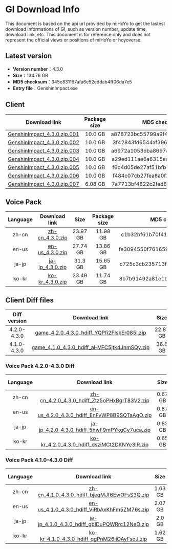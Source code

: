 # GI Download Info

This document is based on the api url provided by miHoYo to get the lastest download informations of GI, such as version number, update time, download link, etc. This document is for reference only and does not represent the official views or positions of miHoYo or hoyoverse.

## Latest version

- **Version number**：4.3.0
- **Size**：134.76 GB
- **MD5 checksum**：345e831167afa6e52eddab4ff06da7e5
- **Entry file**：GenshinImpact.exe

## Client

| Download link | Package size | MD5 checksum |
| :---: | :---: | :---: |
| [GenshinImpact_4.3.0.zip.001](https://autopatchhk.yuanshen.com/client_app/download/pc_zip/20231208190631_76nrKFC3l3HQt1yg/GenshinImpact_4.3.0.zip.001) | 10.0 GB | a878723bc55799a9f44d419ee92e65db |
| [GenshinImpact_4.3.0.zip.002](https://autopatchhk.yuanshen.com/client_app/download/pc_zip/20231208190631_76nrKFC3l3HQt1yg/GenshinImpact_4.3.0.zip.002) | 10.0 GB | 3f42843fd6544af39664f059a4bb8c86 |
| [GenshinImpact_4.3.0.zip.003](https://autopatchhk.yuanshen.com/client_app/download/pc_zip/20231208190631_76nrKFC3l3HQt1yg/GenshinImpact_4.3.0.zip.003) | 10.0 GB | a6972a1053dba8697a3f18a4b49a5d2b |
| [GenshinImpact_4.3.0.zip.004](https://autopatchhk.yuanshen.com/client_app/download/pc_zip/20231208190631_76nrKFC3l3HQt1yg/GenshinImpact_4.3.0.zip.004) | 10.0 GB | a29ed111ae6a6315ea1eae0f99e4a106 |
| [GenshinImpact_4.3.0.zip.005](https://autopatchhk.yuanshen.com/client_app/download/pc_zip/20231208190631_76nrKFC3l3HQt1yg/GenshinImpact_4.3.0.zip.005) | 10.0 GB | f6d4d05de27af51bfb7ce086538045ed |
| [GenshinImpact_4.3.0.zip.006](https://autopatchhk.yuanshen.com/client_app/download/pc_zip/20231208190631_76nrKFC3l3HQt1yg/GenshinImpact_4.3.0.zip.006) | 10.0 GB | f484c07cb27fea8a0f2c48dd95a50b71 |
| [GenshinImpact_4.3.0.zip.007](https://autopatchhk.yuanshen.com/client_app/download/pc_zip/20231208190631_76nrKFC3l3HQt1yg/GenshinImpact_4.3.0.zip.007) | 6.08 GB | 7a7713bf4822c2fed89332e5aa790290 |

## Voice Pack

| Language | Download link | Size | Package size | MD5 checksum |
| :---: | :---: | :---: | :---: | :---: |
| zh-cn | [zh-cn_4.3.0.zip](https://autopatchhk.yuanshen.com/client_app/download/pc_zip/20231208190631_76nrKFC3l3HQt1yg/Audio_Chinese_4.3.0.zip) | 23.97 GB | 11.98 GB | c1b32bf61b70f41d939c1afaf4bb6c06 |
| en-us | [en-us_4.3.0.zip](https://autopatchhk.yuanshen.com/client_app/download/pc_zip/20231208190631_76nrKFC3l3HQt1yg/Audio_English(US)_4.3.0.zip) | 27.74 GB | 13.86 GB | fe3094550f7616595483b99d3e34e870 |
| ja-jp | [ja-jp_4.3.0.zip](https://autopatchhk.yuanshen.com/client_app/download/pc_zip/20231208190631_76nrKFC3l3HQt1yg/Audio_Japanese_4.3.0.zip) | 31.3 GB | 15.65 GB | c725c3cb235713ffe95ee0e7b0849685 |
| ko-kr | [ko-kr_4.3.0.zip](https://autopatchhk.yuanshen.com/client_app/download/pc_zip/20231208190631_76nrKFC3l3HQt1yg/Audio_Korean_4.3.0.zip) | 23.49 GB | 11.74 GB | 8b7b91492a81e1b91930e5f960c1bf69 |

## Client Diff files

| Diff version | Download link | Size | Package size | MD5 checksum |
| :---: | :---: | :---: | :---: | :---: |
| 4.2.0-4.3.0 | [game_4.2.0_4.3.0_hdiff_YQPfi2FIskEr085l.zip](https://autopatchhk.yuanshen.com/client_app/update/hk4e_global/10/game_4.2.0_4.3.0_hdiff_YQPfi2FIskEr085l.zip) | 22.87 GB | 11.2 GB | 15E9358CDED433F9ADAF51026819B3EE |
| 4.1.0-4.3.0 | [game_4.1.0_4.3.0_hdiff_aHVFC5jtk4JnmSQy.zip](https://autopatchhk.yuanshen.com/client_app/update/hk4e_global/10/game_4.1.0_4.3.0_hdiff_aHVFC5jtk4JnmSQy.zip) | 36.6 GB | 18.06 GB | CDD90E29DCEE2E3B8691C0E24DCAFE41 |

### Voice Pack  4.2.0-4.3.0 Diff

| Language | Download link | Size | Package size | MD5 checksum |
| :---: | :---: | :---: | :---: | :---: |
| zh-cn | [zh-cn_4.2.0_4.3.0_hdiff_Ztz5oPHxBgrT83V2.zip](https://autopatchhk.yuanshen.com/client_app/update/hk4e_global/10/zh-cn_4.2.0_4.3.0_hdiff_Ztz5oPHxBgrT83V2.zip) | 0.67 GB | 0.31 GB | 69AB245728F2D962486DF0D911DDB9BD |
| en-us | [en-us_4.2.0_4.3.0_hdiff_EnFvWP8B9SQTaAgO.zip](https://autopatchhk.yuanshen.com/client_app/update/hk4e_global/10/en-us_4.2.0_4.3.0_hdiff_EnFvWP8B9SQTaAgO.zip) | 0.87 GB | 0.41 GB | AD292027BC24E6F6737EDA5E741607D1 |
| ja-jp | [ja-jp_4.2.0_4.3.0_hdiff_5hwF9mPYkgCy7uca.zip](https://autopatchhk.yuanshen.com/client_app/update/hk4e_global/10/ja-jp_4.2.0_4.3.0_hdiff_5hwF9mPYkgCy7uca.zip) | 0.83 GB | 0.38 GB | 10507F960EFB3BD21E7A104382082E64 |
| ko-kr | [ko-kr_4.2.0_4.3.0_hdiff_dsziMCt2DKNYe3IR.zip](https://autopatchhk.yuanshen.com/client_app/update/hk4e_global/10/ko-kr_4.2.0_4.3.0_hdiff_dsziMCt2DKNYe3IR.zip) | 0.65 GB | 0.3 GB | 301A330DA0C23B4634F9CC8A505D169D |

### Voice Pack  4.1.0-4.3.0 Diff

| Language | Download link | Size | Package size | MD5 checksum |
| :---: | :---: | :---: | :---: | :---: |
| zh-cn | [zh-cn_4.1.0_4.3.0_hdiff_bjeqMJf6EwOFsS3Q.zip](https://autopatchhk.yuanshen.com/client_app/update/hk4e_global/10/zh-cn_4.1.0_4.3.0_hdiff_bjeqMJf6EwOFsS3Q.zip) | 1.63 GB | 0.75 GB | 064A69DACB5BD172AC6F1E7220FD98D1 |
| en-us | [en-us_4.1.0_4.3.0_hdiff_ViRbAxKhFm5ZM76s.zip](https://autopatchhk.yuanshen.com/client_app/update/hk4e_global/10/en-us_4.1.0_4.3.0_hdiff_ViRbAxKhFm5ZM76s.zip) | 2.07 GB | 0.99 GB | FA69771FCE60439157493866863E7742 |
| ja-jp | [ja-jp_4.1.0_4.3.0_hdiff_gbIDuPQWRrc12NeO.zip](https://autopatchhk.yuanshen.com/client_app/update/hk4e_global/10/ja-jp_4.1.0_4.3.0_hdiff_gbIDuPQWRrc12NeO.zip) | 2.0 GB | 0.9 GB | FF2A2351D5351B435D3120B83EA9DDFE |
| ko-kr | [ko-kr_4.1.0_4.3.0_hdiff_qgPnM26ijOAyFsoJ.zip](https://autopatchhk.yuanshen.com/client_app/update/hk4e_global/10/ko-kr_4.1.0_4.3.0_hdiff_qgPnM26ijOAyFsoJ.zip) | 1.62 GB | 0.76 GB | 65F596FF107F540F9A386C96998A7094 |


